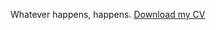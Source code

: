 Whatever happens, happens.
[Download my CV](https://raw.githubusercontent.com/krzysztofradomski/krzysztofradomski/main/Krzysztof%20Radomski%20%7C%20Frontend%20Software%20Engineer%20with%20a%20Builder's%20Heart..pdf)

